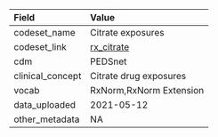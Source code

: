 |Field            |Value                   |
|:----------------|:-----------------------|
|codeset_name     |Citrate exposures       |
|codeset_link     |[rx_citrate](https://github.com/PEDSnet/Variable-Dictionary/blob/main/drug/rx_citrate.csv)|
|cdm              |PEDSnet                 |
|clinical_concept |Citrate drug exposures  |
|vocab            |RxNorm,RxNorm Extension |
|data_uploaded    |2021-05-12              |
|other_metadata   |NA                      |
